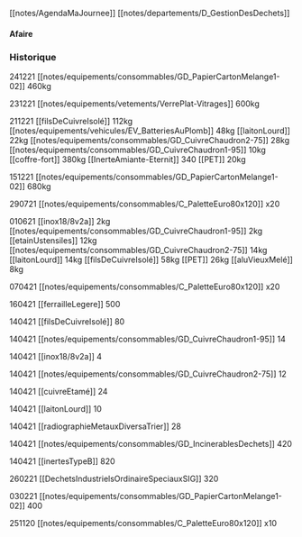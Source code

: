 [[notes/AgendaMaJournee]] [[notes/departements/D_GestionDesDechets]] 

#### Afaire

### Historique
241221 [[notes/equipements/consommables/GD_PapierCartonMelange1-02]] 460kg 

231221 [[notes/equipements/vetements/VerrePlat-Vitrages]] 600kg

211221 [[filsDeCuivreIsolé]] 112kg [[notes/equipements/vehicules/EV_BatteriesAuPlomb]] 48kg [[laitonLourd]] 22kg [[notes/equipements/consommables/GD_CuivreChaudron2-75]] 28kg [[notes/equipements/consommables/GD_CuivreChaudron1-95]] 10kg [[coffre-fort]] 380kg [[InerteAmiante-Eternit]] 340 [[PET]] 20kg

151221 [[notes/equipements/consommables/GD_PapierCartonMelange1-02]] 680kg

290721 [[notes/equipements/consommables/C_PaletteEuro80x120]] x20

010621 [[inox18/8v2a]] 2kg [[notes/equipements/consommables/GD_CuivreChaudron1-95]] 2kg [[etainUstensiles]] 12kg [[notes/equipements/consommables/GD_CuivreChaudron2-75]] 14kg [[laitonLourd]] 14kg [[filsDeCuivreIsolé]] 58kg [[PET]] 26kg [[aluVieuxMelé]] 8kg

070421 [[notes/equipements/consommables/C_PaletteEuro80x120]] x20

160421 [[ferrailleLegere]] 500

140421 [[filsDeCuivreIsolé]] 80

140421 [[notes/equipements/consommables/GD_CuivreChaudron1-95]] 14

140421 [[inox18/8v2a]] 4

140421 [[notes/equipements/consommables/GD_CuivreChaudron2-75]] 12

140421 [[cuivreEtamé]] 24

140421 [[laitonLourd]] 10

140421 [[radiographieMetauxDiversaTrier]] 28

140421 [[notes/equipements/consommables/GD_IncinerablesDechets]] 420

140421 [[inertesTypeB]] 820



260221 [[DechetsIndustrielsOrdinaireSpeciauxSIG]] 320

030221 [[notes/equipements/consommables/GD_PapierCartonMelange1-02]] 400 

251120 [[notes/equipements/consommables/C_PaletteEuro80x120]] x10



